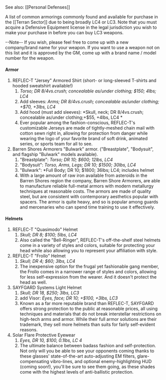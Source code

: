See also: [[Personal Defenses]]

A list of common armorings commonly found and available for purchase in the [[Terran Sector]] due to being broadly LC4 or LC3. Note that you must acquire a Defensive Equipment license in the legal jurisdiction you wish to make your purchase in before you can buy LC3 weapons.

--Note--
If you wish, please feel free to come up with a new company/brand name for your weapon. If you want to use a weapon not on this list and it is approved by the GM, come up with a brand name / model number for the weapon.


#### Armor
1. REFLEC-T "Jersey" Armored Shirt (short- or long-sleeved T-shirts and hooded sweatshirt available!)
	1. *Torso; DR 8/4vs.crush; concealable as/under clothing; $150; 4lbs; LC4*
	2. Add sleeves: *Arms; DR 8/4vs.crush; concealable as/under clothing; +$70, +3lbs, LC4*
	3. Add hood (must add sleeves): *Skull, neck; DR 8/4vs.crush; concealable as/under clothing;+$55, +4lbs, LC4 *
	4. Ever popular among the fashion-conscious, REFLEC-T's customizable Jerseys are made of tightly-meshed chain mail with cotton sewn right in, allowing for protection from danger while wearing the logo of your favorite brand of soft drink, animated series, or sports team for all to see.
2. Barren Shores Armorers "Bulwark" armor. ("Breastplate", "Bodysuit", and flagship "Bulwark" models available).
	1. "Breastplate": *Torso; DR 10; $600; 12lbs, LC4*
	2. "Bodysuit": *Torso, Arms, Legs; DR 10; $1500; 30lbs, LC4*
	3. "Bulwark": *Full Body; DR 10; $1800; 36lbs; LC4; includes helmet
	4. With a large amount of raw iron available from asteroids in the Barren Shores region the company, Barren Shore Armorers, are able to manufacture reliable full-metal armors with modern metallurgy techniques at reasonable costs. The armors are made of quality steel, but are consistent with contemporary aesthetics popular with spacers. The armor is quite heavy, and so is popular among guards and mercenaries who can spend time training to use it effectively.
#### Helmets
1. REFLEC-T "Quasimodo" Helmet
	1. *Skull; DR 8; $100; 5lbs, LC4*
	2. Also called the "Bell-Ringer", REFLEC-T's off-the-shelf steel helmets come in a variety of styles and colors, suitable for protecting your head while also allowing you to represent your affiliation with style.
2. REFLEC-T "Frollo" Helmet
	1. *Skull; DR 4; $60; 3lbs, LC4*
	2. The inexpensive option for the frugal yet fashionable gang member, the Frollo comes in a narrower range of styles and colors, allowing for less self-expression from the wearer. And it doesn't protect the head as well.
3. SAYFGARD Systems Light Helmet
	1. *Skull; DR 18, $250; 3lbs, LC3*
	2. add Visor: *Eyes, face; DR 10; +$100, +3lbs, LC3*
	3. Known as a far more reputable brand than REFLEC-T, SAYFGARD offers strong protection to the public at reasonable prices, all using techniques and materials that do not break interstellar restrictions on high-tech arms and armor. While their full armor solutions are their trademark, they sell more helmets than suits for fairly self-evident reasons.
4. Solar Flare Protective Eyewear
	1. *Eyes, DR 10, $100, 0.1lbs, LC 4*
	2. The ultimate balance between badass fashion and self-protection. Not only will you be able to see your opponents coming thanks to these glasses' state-of-the-art auto-adjusting EM filters, glare-compensating vibro-lines, and optional enemy-highlighting HUD (coming soon!), you'll be sure to see them going, as these shades come with the highest levels of anti-ballistic protection.